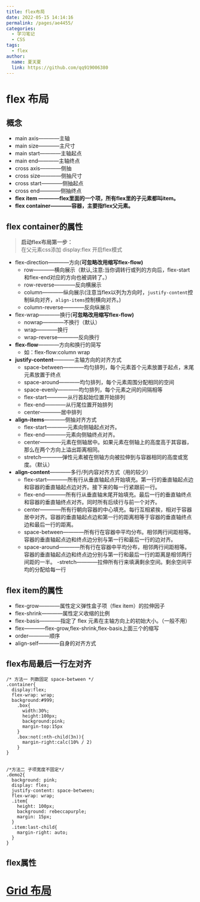 ```yaml
---
title: flex布局
date: 2022-05-15 14:14:16
permalink: /pages/ae4455/
categories: 
  - 学习笔记
  - CSS
tags: 
  - flex
author: 
  name: 夏天夏
  link: https://github.com/qq919006380
---
```

# flex 布局
## 概念
- main axis————主轴
- main size————主尺寸
- main start————主轴起点
- main end————主轴终点
- cross axis————侧抽
- cross size————侧抽尺寸
- cross start————侧抽起点
- cross end————侧抽终点  
- **flex item ————flex里面的一个项，所有flex里的子元素都叫item。**
- **flex container————容器，主要指flex父元素。**
## flex container的属性
> **启动flex布局第一步：**  
> 在父元素css添加 display:flex 开启flex模式
- flex-direction————方向(**可忽略改用缩写flex-flow)**
  -  row————横向展示（默认,注意:当你调转行或列的方向后，flex-start和flex-end对应的方向也被调转了。） 
  -  row-reverse————反向横展示
  -  column————纵向展示(注意当flex以列为方向时，`justify-content`控制纵向对齐，`align-items`控制横向对齐。)
  -  column-reverse————反向纵展示
- flex-wrap————换行(**可忽略改用缩写flex-flow)**
  - nowrap————不换行（默认）
  - wrap————换行
  - wrap-reverse————反向换行
- **flex-flow**————方向和换行的简写
  - 如：flex-flow:column wrap
- **justify-content**————主轴方向的对齐方式
  - space-between————均匀排列，每个元素首个元素放置于起点，末尾元素放置于终点
  - space-around————均匀排列，每个元素周围分配相同的空间
  - space-evenly————均匀排列，每个元素之间的间隔相等
  - flex-start————从行首起始位置开始排列
  - flex-end————从行尾位置开始排列
  - center————居中排列 
- **align-items**————侧抽对齐方式
  - flex-start————元素向侧轴起点对齐。
  - flex-end————元素向侧轴终点对齐。
  - center————元素在侧轴居中。如果元素在侧轴上的高度高于其容器，那么在两个方向上溢出距离相同。
  - stretch————弹性元素被在侧轴方向被拉伸到与容器相同的高度或宽度。（默认）
- **align-content**————多行/列内容对齐方式（用的较少）
  - flex-start————所有行从垂直轴起点开始填充。第一行的垂直轴起点边和容器的垂直轴起点边对齐。接下来的每一行紧跟前一行。
  - flex-end————所有行从垂直轴末尾开始填充。最后一行的垂直轴终点和容器的垂直轴终点对齐。同时所有后续行与前一个对齐。
  - center————所有行朝向容器的中心填充。每行互相紧挨，相对于容器居中对齐。容器的垂直轴起点边和第一行的距离相等于容器的垂直轴终点边和最后一行的距离。
  - space-between————所有行在容器中平均分布。相邻两行间距相等。容器的垂直轴起点边和终点边分别与第一行和最后一行的边对齐。
  - space-around————所有行在容器中平均分布，相邻两行间距相等。容器的垂直轴起点边和终点边分别与第一行和最后一行的距离是相邻两行间距的一半。
  -stretch————拉伸所有行来填满剩余空间。剩余空间平均的分配给每一行
## flex item的属性
- flex-grow————属性定义弹性盒子项（flex item）的拉伸因子
- flex-shrink————属性定义收缩的比例
- flex-basis————指定了 flex 元素在主轴方向上的初始大小。（一般不用）
- flex————flex-grow,flex-shrink,flex-basis上面三个的缩写
- order————顺序
- align-self————自身的对齐方式

## flex布局最后一行左对齐
```less
/* 方法一 列数固定 space-between */
.container{
  display:flex;
  flex-wrap: wrap;
  background:#999;
    .box{
      width:30%;
      height:100px;
      background:pink;
      margin-top:15px
    }
    .box:not(:nth-child(3n)){
      margin-right:calc(10% / 2)
    }
}


/*方法二 子项宽度不固定*/
.demo2{
  background: pink;
  display: flex;
  justify-content: space-between;
  flex-wrap: wrap;
  .item{
    height: 100px;
    background: rebeccapurple;
    margin: 15px;
  }
  .item:last-child{
    margin-right: auto;
  }
}
```

## flex属性


# [Grid 布局](https://jirengu.github.io/css-you-should-know/zh-cn/building-a-home-page-with-grid.html)